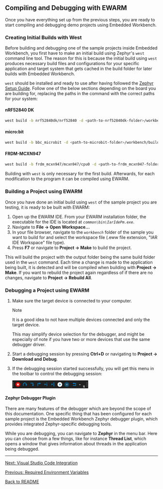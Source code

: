 ## Compiling and Debugging with EWARM
Once you have everything set up from the previous steps, you are ready to start compiling and debugging demo projects using Embedded Workbench.

### Creating Initial Builds with West
Before building and debugging one of the sample projects inside Embedded Workbench, you first have to make an initial build using Zephyr's ``west`` command line tool.
The reason for this is because the initial build using ``west`` produces necessary build files and configurations for your specific application and target system that gets cached in the build folder for later builds with Embedded Workbench.

``west`` should be installed and ready to use after having followed the [Zephyr Setup Guide](./zephyr.md).
Follow one of the below sections depending on the board you are building for, replacing the paths in the command with the correct paths for your system:

#### nRF52840 DK
```bash
west build -b nrf52840dk/nrf52840 -d <path-to-nrf52840dk-folder>/workbench/build <path-to-nrf52840dk-folder>/led_carousel -p -- -DCONFIG_USE_SEGGER_RTT=n
```

#### micro:bit
```bash
west build -b bbc_microbit -d <path-to-microbit-folder>/workbench/build <path-to-microbit-folder>/snake -p
```

#### FRDM-MCXN947
```bash
west build -b frdm_mcxn947/mcxn947/cpu0 -d <path-to-frdm_mcxn947-folder>/workbench/build <path-to-frdm_mcxn947-folder>/blinky -p
```

Building with ``west`` is only necessary for the first build.
Afterwards, for each modification to the program it can be compiled using EWARM.

### Building a Project using EWARM
Once you have done an initial build using ``west`` of the sample project you are testing, it is ready to be built with EWARM:

1. Open up the EWARM IDE. From your EWARM installation folder, the executable for the IDE is located at *``common\bin\IarIdePm.exe``*.
2. Navigate to **File -> Open Workspace...**
3. In your file browser, navigate to the *``workbench``* folder of the sample you want to build for and select the workspace file (.eww file extension, "IAR IDE Workspace" file type).
4. Press **F7** or navigate to **Project -> Make** to build the project.

This will build the project with the output folder being the same build folder used in the ``west`` command.
Each time a change is made to the application being built, it is detected and will be compiled when building with **Project -> Make**.
If you want to rebuild the project again regardless of if there are no changes, navigate to **Project -> Rebuild All**.

### Debugging a Project using EWARM
1. Make sure the target device is connected to your computer.
    > [!NOTE]
    > It is a good idea to not have multiple devices connected and only the target device.
    >
    > This may simplify device selection for the debugger,
    > and might be especially of note if you have two or more devices that use the same debugger driver.
    >
2. Start a debugging session by pressing **Ctrl+D** or navigating to **Project -> Download and Debug**.
3. If the debugging session started successfully, you will get this menu in the toolbar to control the debugging session:

    ![Debugging tool](images/ewarm-debug-toolbar.png)

#### Zephyr Debugger Plugin
There are many features of the debugger which are beyond the scope of this documentation.
One specific thing that has been configured for each sample project is the Embedded Workbench Zephyr debugger plugin, which provides integrated Zephyr-specific debugging tools.

While you are debugging, you can navigate to **Zephyr** in the menu bar.
Here you can choose from a few things, like for instance **Thread List**, which opens a window that gives information about threads in the application being debugged.

---

[Next: Visual Studio Code Integration](./vscode-integration.md)

[Previous: Required Environment Variables](./environment-variables.md)

[Back to README](../README.md)
